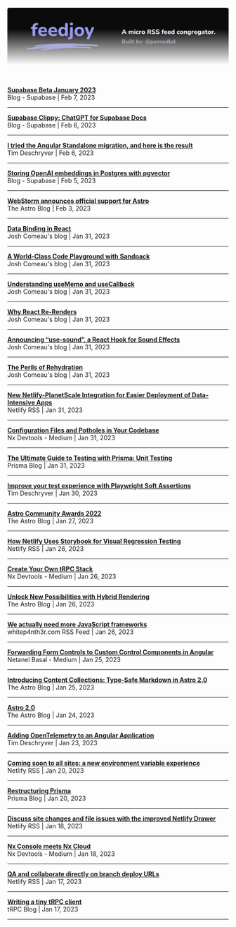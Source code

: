 <p align="center">
  <img src="assets/banner.svg" alt="feedjoy" title="feedjoy" />
</p>
<br />


<strong>[Supabase Beta January 2023](https://supabase.com/blog/supabase-beta-january-2023)</strong><br />
Blog - Supabase | Feb 7, 2023
<hr />

<strong>[Supabase Clippy: ChatGPT for Supabase Docs](https://supabase.com/blog/chatgpt-supabase-docs)</strong><br />
Blog - Supabase | Feb 6, 2023
<hr />

<strong>[ I tried the Angular Standalone migration, and here is the result ](https://timdeschryver.dev/blog/i-tried-the-angular-standalone-migration-and-here-is-the-result)</strong><br />
 Tim Deschryver  | Feb 6, 2023
<hr />

<strong>[Storing OpenAI embeddings in Postgres with pgvector](https://supabase.com/blog/openai-embeddings-postgres-vector)</strong><br />
Blog - Supabase | Feb 5, 2023
<hr />

<strong>[WebStorm announces official support for Astro](https://astro.build/blog/astro-webstorm-support/)</strong><br />
The Astro Blog | Feb 3, 2023
<hr />

<strong>[Data Binding in React](https://www.joshwcomeau.com/react/data-binding/)</strong><br />
Josh Comeau&#39;s blog | Jan 31, 2023
<hr />

<strong>[A World-Class Code Playground with Sandpack](https://www.joshwcomeau.com/react/next-level-playground/)</strong><br />
Josh Comeau&#39;s blog | Jan 31, 2023
<hr />

<strong>[Understanding useMemo and useCallback](https://www.joshwcomeau.com/react/usememo-and-usecallback/)</strong><br />
Josh Comeau&#39;s blog | Jan 31, 2023
<hr />

<strong>[Why React Re-Renders](https://www.joshwcomeau.com/react/why-react-re-renders/)</strong><br />
Josh Comeau&#39;s blog | Jan 31, 2023
<hr />

<strong>[Announcing “use-sound”, a React Hook for Sound Effects](https://www.joshwcomeau.com/react/announcing-use-sound-react-hook/)</strong><br />
Josh Comeau&#39;s blog | Jan 31, 2023
<hr />

<strong>[The Perils of Rehydration](https://www.joshwcomeau.com/react/the-perils-of-rehydration/)</strong><br />
Josh Comeau&#39;s blog | Jan 31, 2023
<hr />

<strong>[New Netlify-PlanetScale Integration for Easier Deployment of Data-Intensive Apps](https://netlify.com/blog/planetscale-integration/)</strong><br />
Netlify RSS | Jan 31, 2023
<hr />

<strong>[Configuration Files and Potholes in Your Codebase](https://blog.nrwl.io/configuration-files-and-potholes-in-your-codebase-f8e0f9f016c2?source=rss----1e21061103c7---4)</strong><br />
Nx Devtools - Medium | Jan 31, 2023
<hr />

<strong>[The Ultimate Guide to Testing with Prisma: Unit Testing](https://www.prisma.io/blog/testing-series-2-xPhjjmIEsM)</strong><br />
Prisma Blog | Jan 31, 2023
<hr />

<strong>[ Improve your test experience with Playwright Soft Assertions ](https://timdeschryver.dev/blog/improve-your-test-experience-with-playwright-soft-assertions)</strong><br />
 Tim Deschryver  | Jan 30, 2023
<hr />

<strong>[Astro Community Awards 2022](https://astro.build/blog/community-awards-22/)</strong><br />
The Astro Blog | Jan 27, 2023
<hr />

<strong>[How Netlify Uses Storybook for Visual Regression Testing](https://netlify.com/blog/storybook-visual-regression-testing/)</strong><br />
Netlify RSS | Jan 26, 2023
<hr />

<strong>[Create Your Own tRPC Stack](https://blog.nrwl.io/create-your-own-trpc-stack-de42209f83a3?source=rss----1e21061103c7---4)</strong><br />
Nx Devtools - Medium | Jan 26, 2023
<hr />

<strong>[Unlock New Possibilities with Hybrid Rendering](https://astro.build/blog/hybrid-rendering/)</strong><br />
The Astro Blog | Jan 26, 2023
<hr />

<strong>[We actually need more JavaScript frameworks](https://whitep4nth3r.com/talks/we-need-more-javascript-frameworks/)</strong><br />
whitep4nth3r.com RSS Feed | Jan 26, 2023
<hr />

<strong>[Forwarding Form Controls to Custom Control Components in Angular](https://netbasal.com/forwarding-form-controls-to-custom-control-components-in-angular-701e8406cc55?source=rss----a117514594dd---4)</strong><br />
Netanel Basal - Medium | Jan 25, 2023
<hr />

<strong>[Introducing Content Collections: Type-Safe Markdown in Astro 2.0](https://astro.build/blog/introducing-content-collections/)</strong><br />
The Astro Blog | Jan 25, 2023
<hr />

<strong>[Astro 2.0](https://astro.build/blog/astro-2/)</strong><br />
The Astro Blog | Jan 24, 2023
<hr />

<strong>[ Adding OpenTelemetry to an Angular Application ](https://timdeschryver.dev/blog/adding-opentelemetry-to-an-angular-application)</strong><br />
 Tim Deschryver  | Jan 23, 2023
<hr />

<strong>[Coming soon to all sites: a new environment variable experience](https://netlify.com/blog/coming-soon-to-all-sites-a-new-environment-variable-experience/)</strong><br />
Netlify RSS | Jan 20, 2023
<hr />

<strong>[Restructuring Prisma](https://www.prisma.io/blog/restructure-announcement-1a9ek279du8j)</strong><br />
Prisma Blog | Jan 20, 2023
<hr />

<strong>[Discuss site changes and file issues with the improved Netlify Drawer](https://netlify.com/blog/discuss-site-changes-and-file-issues-with-the-improved-netlify-drawer/)</strong><br />
Netlify RSS | Jan 18, 2023
<hr />

<strong>[Nx Console meets Nx Cloud](https://blog.nrwl.io/nx-console-meets-nx-cloud-d45dc099dc5d?source=rss----1e21061103c7---4)</strong><br />
Nx Devtools - Medium | Jan 18, 2023
<hr />

<strong>[QA and collaborate directly on branch deploy URLs](https://netlify.com/blog/qa-and-collaborate-directly-on-branch-deploy-urls/)</strong><br />
Netlify RSS | Jan 17, 2023
<hr />

<strong>[Writing a tiny tRPC client](https://trpc.io/blog/tinyrpc-client)</strong><br />
tRPC Blog | Jan 17, 2023
<hr />

